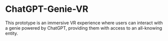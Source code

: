 # ChatGPT-Genie-VR
This prototype is an immersive VR experience where users can interact with a genie powered by ChatGPT, providing them with access to an all-knowing entity. 
